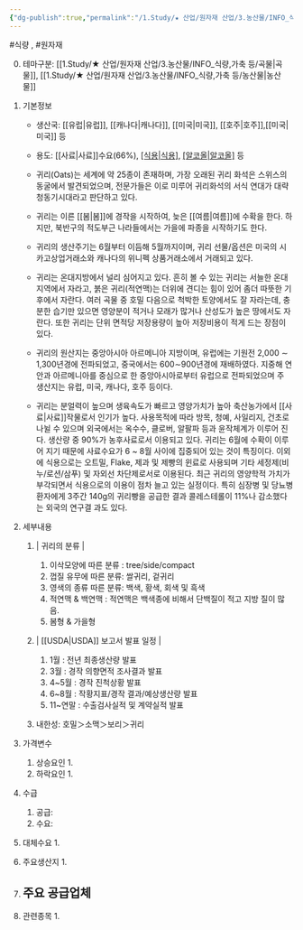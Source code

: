 ```yaml
---
{"dg-publish":true,"permalink":"/1.Study/★ 산업/원자재 산업/3.농산물/INFO_식량,가축 등/귀리/","created":"2024-11-20T21:02:28.906+09:00","updated":"2025-06-03T20:07:20.691+09:00"}
---
```


#식량 , #원자재 



0. 테마구분: [[1.Study/★ 산업/원자재 산업/3.농산물/INFO_식량,가축 등/곡물\|곡물]], [[1.Study/★ 산업/원자재 산업/3.농산물/INFO_식량,가축 등/농산물\|농산물]]


1. 기본정보

	- 생산국: [[유럽\|유럽]],  [[캐나다\|캐나다]], [[미국\|미국]], [[호주\|호주]],[[미국\|미국]] 등
	- 용도: [[사료\|사료]]수요(66%), [[식용\|식용]](27%), [[알코올\|알코올]](6%) 등

	- 귀리(Oats)는 세계에 약 25종이 존재하며, 가장 오래된 귀리 화석은 스위스의 동굴에서 발견되었으며, 전문가들은 이로 미루어 귀리화석의 서식 연대가 대략 청동기시대라고 판단하고 있다. 
	- 귀리는 이른 [[봄\|봄]]에 경작을 시작하여, 늦은 [[여름\|여름]]에 수확을 한다. 하지만, 북반구의 적도부근 나라들에서는 가을에 파종을 시작하기도 한다. 
	- 귀리의 생산주기는 6월부터 이듬해 5월까지이며, 귀리 선물/옵션은 미국의 시카고상업거래소와 캐나다의 위니펙 상품거래소에서 거래되고 있다. 
	- 귀리는 온대지방에서 널리 심어지고 있다. 흔히 볼 수 있는 귀리는 서늘한 온대지역에서 자라고, 붉은 귀리(적연맥)는 더위에 견디는 힘이 있어 좀더 따뜻한 기후에서 자란다. 여러 곡물 중 호밀 다음으로 척박한 토양에서도 잘 자라는데, 충분한 습기만 있으면 영양분이 적거나 모래가 많거나 산성도가 높은 땅에서도 자란다. 또한 귀리는 단위 면적당 저장용량이 높아 저장비용이 적게 드는 장점이 있다. 
	- 귀리의 원산지는 중앙아시아 아르메니아 지방이며, 유럽에는 기원전 2,000 ∼ 1,300년경에 전파되었고, 중국에서는 600∼900년경에 재배하였다. 지중해 연안과 아르메니아를 중심으로 한 중앙아시아로부터 유럽으로 전파되었으며 주 생산지는 유럽, 미국, 캐나다, 호주 등이다. 
	- 귀리는 분얼력이 높으며 생육속도가 빠르고 영양가치가 높아 축산농가에서 [[사료\|사료]]작물로서 인기가 높다. 사용목적에 따라 방목, 청예, 사일리지, 건초로 나뉠 수 있으며 외국에서는 옥수수, 클로버, 알팔파 등과 윤작체계가 이루어 진다. 생산량 중 90%가 농후사료로서 이용되고 있다. 귀리는 6월에 수확이 이루어 지기 때문에 사료수요가 6 ~ 8월 사이에 집중되어 있는 것이 특징이다. 이외에 식용으로는 오트밀, Flake, 제과 및 제빵의 윈료로 사용되며 기타 세정제(비누/로션/삼푸) 및 자외선 차단제로서로 이용된다. 최근 귀리의 영양학적 가치가 부각되면서 식용으로의 이용이 점차 늘고 있는 실정이다. 특히 심장병 및 당뇨병 환자에게 3주간 140g의 귀리빵을 공급한 결과 콜레스테롤이 11%나 감소했다는 외국의 연구결 과도 있다.



1. 세부내용
	1. | 귀리의 분류 | 
		1. 이삭모양에 따른 분류 : tree/side/compact 
		2. 껍질 유무에 따른 분류: 쌀귀리, 겉귀리
		3. 영색의 종류 따른 분류: 백색, 황색, 회색 및 흑색 
		4. 적연맥 & 백연맥 : 적연맥은 백색종에 비해서 단백질이 적고 지방 질이 많음. 
		5. 봄형 & 가을형
		   
	2. | [[USDA\|USDA]] 보고서 발표 일정 | 
		1. 1월 : 전년 최종생산량 발표 
		2. 3월 : 경작 의향면적 조사결과 발표 
		3. 4~5월 : 경작 진척상황 발표 
		4. 6~8월 : 작황지표/경작 결과/예상생산량 발표 
		5. 11~연말 : 수출검사실적 및 계약실적 발표
		   
	2. 내한성: 호밀＞소맥＞보리＞귀리

3. 가격변수
	1. 상승요인
		1. 
	2. 하락요인
		1. 



1. 수급
	1. 공급:
	2. 수요:



1. 대체수요
	1. 




1. 주요생산지
	1. 




1. 주요 공급업체
	- 



1. 관련종목
	1. 
